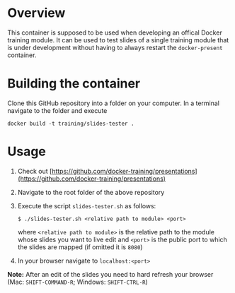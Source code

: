 
# Overview
This container is supposed to be used when developing an offical Docker training module. It can be used to test slides of a single training module that is under development without having to always restart the `docker-present` container.

# Building the container
Clone this GitHub repository into a folder on your computer. In a terminal navigate to the folder and execute

```
docker build -t training/slides-tester .
```

# Usage
1. Check out [https://github.com/docker-training/presentations](https://github.com/docker-training/presentations)
2. Navigate to the root folder of the above repository
3. Execute the script `slides-tester.sh` as follows:

    ```
    $ ./slides-tester.sh <relative path to module> <port>
    ```

   where `<relative path to module>` is the relative path to the module whose slides you want to live edit and `<port>` is the public port to which the slides are mapped (if omitted it is `8080`)

4. In your browser navigate to `localhost:<port>`

**Note:** After an edit of the slides you need to hard refresh your browser (Mac: `SHIFT-COMMAND-R`; Windows: `SHIFT-CTRL-R`)

